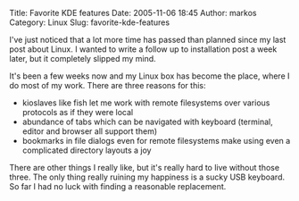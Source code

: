 Title: Favorite KDE features
Date: 2005-11-06 18:45
Author: markos
Category: Linux
Slug: favorite-kde-features

I've just noticed that a lot more time has passed than planned since my
last post about Linux. I wanted to write a follow up to installation
post a week later, but it completely slipped my mind.

It's been a few weeks now and my Linux box has become the place, where I
do most of my work. There are three reasons for this:

-   kioslaves like fish let me work with remote filesystems over various
    protocols as if they were local
-   abundance of tabs which can be navigated with keyboard (terminal,
    editor and browser all support them)
-   bookmarks in file dialogs even for remote filesystems make using
    even a complicated directory layouts a joy

There are other things I really like, but it's really hard to live
without those three. The only thing really ruining my happiness is a
sucky USB keyboard. So far I had no luck with finding a reasonable
replacement.

